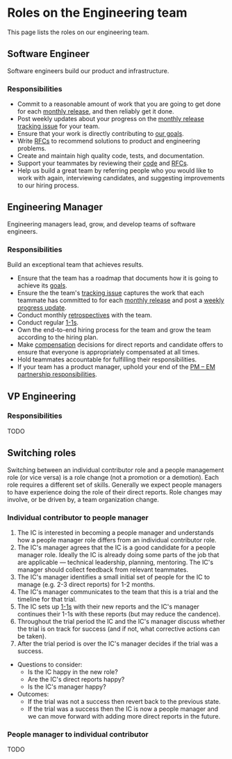 # Roles on the Engineering team

This page lists the roles on our engineering team.

## Software Engineer

Software engineers build our product and infrastructure.

### Responsibilities

- Commit to a reasonable amount of work that you are going to get done for each [monthly release](releases/index.md), and then reliably get it done.
- Post weekly updates about your progress on the [monthly release tracking issue](tracking_issues.md) for your team.
- Ensure that your work is directly contributing to [our goals](../../company/goals/index.md).
- Write [RFCs](../communication/rfcs/index.md) to recommend solutions to product and engineering problems.
- Create and maintain high quality code, tests, and documentation.
- Support your teammates by reviewing their [code](code_reviews.md) and [RFCs](../communication/rfcs/index.md).
- Help us build a great team by referring people who you would like to work with again, interviewing candidates, and suggesting improvements to our hiring process.

## Engineering Manager

Engineering managers lead, grow, and develop teams of software engineers.

### Responsibilities

Build an exceptional team that achieves results.

- Ensure that the team has a roadmap that documents how it is going to achieve its [goals](../../company/goals/index.md).
- Ensure the the team's [tracking issue](tracking_issues.md) captures the work that each teammate has committed to for each [monthly release](releases/index.md) and post a [weekly progress update](tracking_issues.md#progress-updates).
- Conduct monthly [retrospectives](../../retrospectives/index.md) with the team.
- Conduct regular [1-1s](../leadership/1-1.md).
- Own the end-to-end hiring process for the team and grow the team according to the hiring plan.
- Make [compensation](../people-ops/compensation.md) decisions for direct reports and candidate offers to ensure that everyone is appropriately compensated at all times.
- Hold teammates accountable for fulfilling their responsibilities.
- If your team has a product manager, uphold your end of the [PM – EM partnership responsibilities](../product/roles/product_manager_engineering_manager_responsibilities.md).

## VP Engineering

### Responsibilities

TODO

## Switching roles

Switching between an individual contributor role and a people management role (or vice versa) is a role change (not a promotion or a demotion). Each role requires a different set of skills. Generally we expect people managers to have experience doing the role of their direct reports. Role changes may involve, or be driven by, a team organization change.

### Individual contributor to people manager

1. The IC is interested in becoming a people manager and understands how a people manager role differs from an individual contributor role.
2. The IC's manager agrees that the IC is a good candidate for a people manager role. Ideally the IC is already doing some parts of the job that are applicable — technical leadership, planning, mentoring. The IC's manager should collect feedback from relevant teammates.
3. The IC's manager identifies a small initial set of people for the IC to manage (e.g. 2-3 direct reports) for 1-2 months.
4. The IC's manager communicates to the team that this is a trial and the timeline for that trial.
5. The IC sets up [1-1s](../leadership/1-1.md) with their new reports and the IC's manager continues their 1-1s with these reports (but may reduce the candence).
6. Throughout the trial period the IC and the IC's manager discuss whether the trial is on track for success (and if not, what corrective actions can be taken).
7. After the trial period is over the IC's manager decides if the trial was a success.
  - Questions to consider:
    - Is the IC happy in the new role?
    - Are the IC's direct reports happy?
    - Is the IC's manager happy?
  - Outcomes:
    - If the trial was not a success then revert back to the previous state.
    - If the trial was a success then the IC is now a people manager and we can move forward with adding more direct reports in the future.

### People manager to individual contributor

TODO
